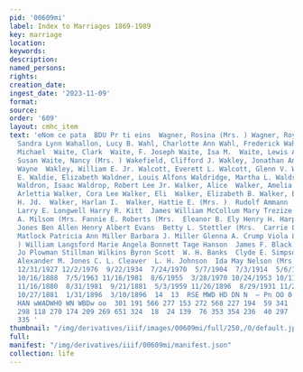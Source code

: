 ```yaml
---
pid: '00609mi'
label: Index to Marriages 1869-1989
key: marriage
location: 
keywords: 
description: 
named_persons: 
rights: 
creation_date: 
ingest_date: '2023-11-09'
format: 
source: 
order: '609'
layout: cmhc_item
text: 'eNom ce pata  BDU Pr ti eins  Wagner, Rosina (Mrs. ) Wagner, Roy C.  Wagner,
  Sandra Lynn Wahallon, Lucy B. Wahl, Charlotte Ann Wahl, Frederick Wahlgren, Hilga  Waib1,
  Michael  Waite, Clark  Waite, F. Joseph Waite, Isa M.  Waite, Lewis A.  Waite, Linda
  Susan Waite, Nancy (Mrs. ) Wakefield, Clifford J. Wakley, Jonathan Andrew Wakley,
  Wayne  Wakley, William E. Jr. Walcott, Everett L. Walcott, Glenn V. Walcott, John
  E. Waldie, Elizabeth Waldner, Louis Alfons Waldridge, Martha L. Waldron, Elizabeth
  Waldron, Isaac Waldrop, Robert Lee Jr. Walker, Alice  Walker, Amelia (Mrs. ) Walker,
  Arlettia Walker, Cora Lee Walker, Eli  Walker, Elizabeth B. Walker, Estella Walker,
  H. Jd.  Walker, Harlan I.  Walker, Hattie E. (Mrs. )  Rudolf Ammann  Florence Wallaesa
  Larry E. Longwell Harry R. Kitt  James William McCollum Mary Trezize  Adolf Liden  Collie
  A. Milsom (Mrs. Fannie E. Roberts (Mrs.  Eleanor B. Ely Henry H. Harper Olive A.
  Jones Ben Allen Henry Albert Evans  Betty L. Stettler (Mrs.  Carrie Lea Nelson Marie
  Matlock Patricia Ann Miller Barbara J. Miller Glenna A. Crump Viola Luoma (Mrs.
  ) William Langsford Marie Angela Bonnett Tage Hanson  James F. Black Lottie Lield  Betty
  Jo Plowman Stillman Wilkins Byron Scott  W. H. Banks  Clyde E. Simpson Annie Shanks
  Alexander M. Jones C. L. Cleaver  L. H. Johnson  Ida May Nelson (Mrs. ) L. D. Tompkins  599  —  6/22/1895
  12/31/1927 12/2/1976  9/22/1934  7/24/1970  5/7/1904  7/3/1914  5/6/1893  7/20/1892  9/30/1889  6/6/1896  3/11/1875  7/15/1978
  10/16/1888  7/5/1963 11/16/1981  8/6/1955  3/28/1970 10/24/1953 10/11/1946 10/9/1948  4/11/1904  9/1/1977  9/1/1936  8/8/1880
  11/16/1880  8/31/1981  9/21/1881  5/3/1959 11/26/1896  8/29/1931 11/28/1879  5/21/1895  4/15/1889
  10/27/1881  1/31/1896  3/10/1896  14  13  RSE MWD HD DN N  — Pn OO 0  —  NHNHAWWAA
  HAN wWADWHO WN WBDw oo  301 191 566 277 153 272 568 227 194  59 341  745  52 168
  298 118 270 174 209 269 651 324  18  24 139  76 353 354 236  40 297  27  75 327
  335 '
thumbnail: "/img/derivatives/iiif/images/00609mi/full/250,/0/default.jpg"
full: 
manifest: "/img/derivatives/iiif/00609mi/manifest.json"
collection: life
---
```

